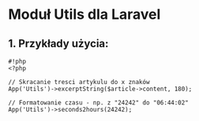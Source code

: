 # Moduł Utils dla Laravel #

## 1. Przykłady użycia: ##


```
#!php
<?php

// Skracanie tresci artykulu do x znaków
App('Utils')->excerptString($article->content, 180);

// Formatowanie czasu - np. z "24242" do "06:44:02"
App('Utils')->seconds2hours(24242);

```